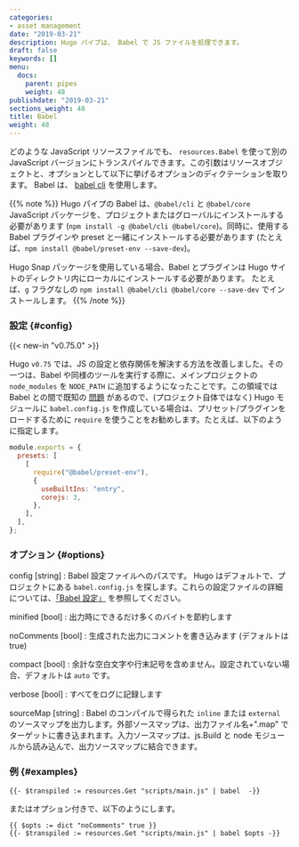 ```yaml
---
categories:
- asset management
date: "2019-03-21"
description: Hugo パイプは、 Babel で JS ファイルを処理できます。
draft: false
keywords: []
menu:
  docs:
    parent: pipes
    weight: 48
publishdate: "2019-03-21"
sections_weight: 48
title: Babel
weight: 48
---
```


どのような JavaScript リソースファイルでも、 `resources.Babel` を使って別の JavaScript バージョンにトランスパイルできます。この引数はリソースオブジェクトと、オプションとして以下に挙げるオプションのディクテーションを取ります。 Babel は、 [babel cli](https://babeljs.io/docs/en/babel-cli) を使用します。


{{% note %}}
Hugo パイプの Babel は、`@babel/cli` と `@babel/core` JavaScript パッケージを、プロジェクトまたはグローバルにインストールする必要があります (`npm install -g @babel/cli @babel/core`)。同時に、使用する Babel プラグインや preset と一緒にインストールする必要があります (たとえば、`npm install @babel/preset-env --save-dev`)。

Hugo Snap パッケージを使用している場合、Babel とプラグインは Hugo サイトのディレクトリ内にローカルにインストールする必要があります。 たとえば、`g` フラグなしの `npm install @babel/cli @babel/core --save-dev` でインストールします。
{{% /note %}}

### 設定 {#config}

{{< new-in "v0.75.0" >}}

Hugo `v0.75` では、JS の設定と依存関係を解決する方法を改善しました。その一つは、Babel や同様のツールを実行する際に、メインプロジェクトの `node_modules` を `NODE_PATH` に追加するようになったことです。この領域では Babel との間で既知の [問題](https://github.com/babel/babel/issues/5618) があるので、(プロジェクト自体ではなく) Hugo モジュールに `babel.config.js` を作成している場合は、プリセット/プラグインをロードするために `require` を使うことをお勧めします。たとえば、以下のように指定します。


```js
module.exports = {
  presets: [
    [
      require("@babel/preset-env"),
      {
        useBuiltIns: "entry",
        corejs: 3,
      },
    ],
  ],
};
```

### オプション {#options}

config [string]
: Babel 設定ファイルへのパスです。 Hugo はデフォルトで、プロジェクトにある `babel.config.js` を探します。これらの設定ファイルの詳細については、[「Babel 設定」](https://babeljs.io/docs/en/configuration) を参照してください。

minified [bool]
: 出力時にできるだけ多くのバイトを節約します

noComments [bool]
: 生成された出力にコメントを書き込みます (デフォルトは true)

compact [bool]
: 余計な空白文字や行末記号を含めません。設定されていない場合、デフォルトは `auto` です。

verbose [bool]
: すべてをログに記録します

sourceMap [string]
: Babel のコンパイルで得られた `inline` または `external` のソースマップを出力します。外部ソースマップは、出力ファイル名+".map" でターゲットに書き込まれます。入力ソースマップは、js.Build と node モジュールから読み込んで、出力ソースマップに結合できます。


### 例 {#examples}

```go-html-template
{{- $transpiled := resources.Get "scripts/main.js" | babel  -}}
```

またはオプション付きで、以下のようにします。

```go-html-template
{{ $opts := dict "noComments" true }}
{{- $transpiled := resources.Get "scripts/main.js" | babel $opts -}}
```
